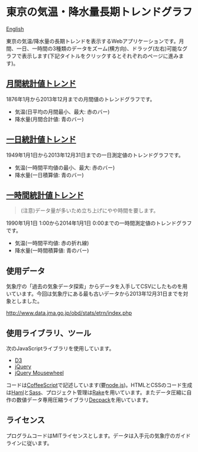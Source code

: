 [CoffeeScript]: http://coffeescript.org/ "CoffeeScript"
[D3]: http://d3js.org/ "D3 - Data-Driven Documents"
[Decpack]: https://github.com/higuma/decpack "Decpack"
[Haml]: http://haml.info/ "Haml (HTML abstraction markup language)"
[jQuery]: http://jquery.com/ "jQuery"
[jQuery Mousewheel]: http://plugins.jquery.com/mousewheel/ "jQuery Mousewheel"
[node.js]: http://nodejs.org/ "node.js"
[Rack]: http://rack.github.io/ "Rack: a Ruby Webserver Interface"
[Rake]: http://rake.rubyforge.org/ "Rake - Ruby Make"
[Sass]: http://sass-lang.com/ "Sass: Syntactically Awesome Style Sheets"

# 東京の気温・降水量長期トレンドグラフ

[English](README.en.md)

東京の気温/降水量の長期トレンドを表示するWebアプリケーションです。月間、一日、一時間の3種類のデータをズーム(横方向)、ドラッグ(左右)可能なグラフで表示します(下記タイトルをクリックするとそれぞれのページに進みます)。

## [月間統計値トレンド](http://higuma.github.io/tokyo_weather_trend/tokyo_monthly.html)

1876年1月から2013年12月までの月間値のトレンドグラフです。

* 気温(日平均の月間最小、最大: 赤のバー)
* 降水量(月間合計値: 青のバー)

## [一日統計値トレンド](http://higuma.github.io/tokyo_weather_trend/tokyo_daily.html)

1949年1月1日から2013年12月31日までの一日測定値のトレンドグラフです。

* 気温(一時間平均値の最小、最大: 赤のバー)
* 降水量(一日積算値: 青のバー)

## [一時間統計値トレンド](http://higuma.github.io/tokyo_weather_trend/tokyo_hourly.html)

> (注意)データ量が多いため立ち上げにやや時間を要します。

1990年1月1日 1:00から2014年1月1日 0:00までの一時間測定値のトレンドグラフです。

* 気温(一時間平均値: 赤の折れ線)
* 降水量(一時間積算値: 青のバー)

## 使用データ

気象庁の「過去の気象データ探索」からデータを入手してCSVにしたものを用いています。今回は気象庁にある最も古いデータから2013年12月31日までを対象としました。

<http://www.data.jma.go.jp/obd/stats/etrn/index.php>

## 使用ライブラリ、ツール

次のJavaScriptライブラリを使用しています。

* [D3][]
* [jQuery][]
* [jQuery Mousewheel][]

コードは[CoffeeScript][]で記述しています(要[node.js][])。HTMLとCSSのコード生成は[Haml][]と[Sass][]、プロジェクト管理は[Rake][]を用いています。またデータ圧縮に自作の数値データ専用圧縮ライブラリ[Decpack][]を用いています。

## ライセンス

プログラムコードはMITライセンスとします。データは入手元の気象庁のガイドラインに従います。


